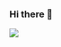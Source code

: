 ### Hi there 👋

<a href="[https://talentsingularity.blogspot.com/]" target="_blank"><img src="https://img.shields.io/badge/[Talent Singularity]-[CDCDCD]?style=flat-square&logo=[Talent Singularity]&logoColor=white"/></a>
